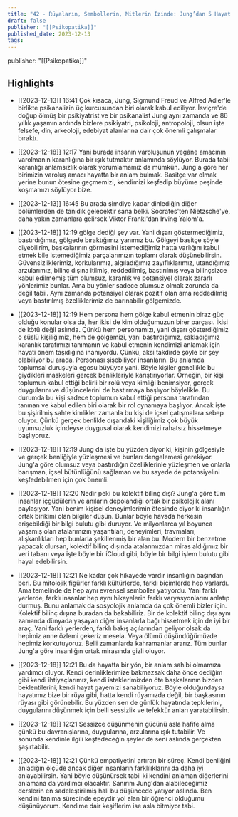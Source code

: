 ```yaml
---
title: "42 - Rüyaların, Sembollerin, Mitlerin İzinde: Jung’dan 5 Hayat Dersi"
draft: false
publisher: "[[Psikopatika]]"
published_date: 2023-12-13
tags:
---
```

publisher: "[[Psikopatika]]"


## Highlights
* [[2023-12-13]] 16:41  Çok kısaca, Jung, Sigmund Freud ve Alfred Adler'le birlikte psikanalizin üç kurcusundan biri olarak kabul ediliyor. İsviçre'de doğup ölmüş bir psikiyatrist ve bir psikanalist Jung aynı zamanda ve 86 yıllık yaşamın ardında bizlere psikiyatri, psikoloji, antropoloji, olsun işte felsefe, din, arkeoloji, edebiyat alanlarına dair çok önemli çalışmalar bıraktı.

* [[2023-12-18]] 12:17  Yani burada insanın varoluşunun yegâne amacının varolmanın karanlığına bir ışık tutmaktır anlamında söylüyor. Burada tabii karanlığı anlamsızlık olarak yorumlamamız da mümkün. Jung'a göre her birimizin varoluş amacı hayatta bir anlam bulmak. Basitçe var olmak yerine bunun ötesine geçmemizi, kendimizi keşfedip büyüme peşinde koşmamızı söylüyor bize.

* [[2023-12-13]] 16:45  Bu arada şimdiye kadar dinlediğin diğer bölümlerden de tanıdık gelecektir sana belki. Socrates'ten Nietzsche'ye, daha yakın zamanlara gelirsek Viktor Frankl'dan Irving Yalom'a.

* [[2023-12-18]] 12:19  gölge dediği şey var. Yani dışarı göstermediğimiz, bastırdığımız, gölgede bıraktığımız yanımız bu. Gölgeyi basitçe şöyle diyebilirim, başkalarının görmesini istemediğimiz hatta varlığını kabul etmek bile istemediğimiz parçalarımızın toplamı olarak düşünebilirsin. Güvensizliklerimiz, korkularımız, algıladığımız zayıflıklarımız, utandığımız arzularımız, bilinç dışına itilmiş, reddedilmiş, bastırılmış veya bilinçsizce kabul edilmemiş tüm olumsuz, karanlık ve potansiyel olarak zararlı yönlerimiz bunlar. Ama bu yönler sadece olumsuz olmak zorunda da değil tabii. Aynı zamanda potansiyel olarak pozitif olan ama reddedilmiş veya bastırılmış özelliklerimiz de barınabilir gölgemizde.

* [[2023-12-18]] 12:19  Hem persona hem gölge kabul etmenin biraz güç olduğu konular olsa da, her ikisi de kim olduğumuzun birer parçası. İkisi de kötü değil aslında. Çünkü hem personamızı, yani dışarı gösterdiğimiz o süslü kişiliğimiz, hem de gölgemizi, yani bastırdığımız, sakladığımız karanlık tarafımızı tanımanın ve kabul etmenin kendimizi anlamak için hayati önem taşıdığına inanıyordu. Çünkü, aksi takdirde şöyle bir şey olabiliyor bu arada. Personası şişebiliyor insanların. Bu anlamda toplumsal duruşuyla egosu büyüyor yani. Böyle kişiler genellikle bu giydikleri maskeleri gerçek benlikleriyle karıştırıyorlar. Örneğin, bir kişi toplumun kabul ettiği belirli bir rolü veya kimliği benimsiyor, gerçek duygularını ve düşüncelerini de bastırmaya başlıyor böylelikle. Bu durumda bu kişi sadece toplumun kabul ettiği persona tarafından tanınan ve kabul edilen biri olarak bir rol oynamaya başlıyor. Ancak işte bu şişirilmiş sahte kimlikler zamanla bu kişi de içsel çatışmalara sebep oluyor. Çünkü gerçek benlikle dışarıdaki kişiliğimiz çok büyük uyumsuzluk içindeyse duygusal olarak kendimizi rahatsız hissetmeye başlıyoruz.

* [[2023-12-18]] 12:19  Jung da işte bu yüzden diyor ki, kişinin gölgesiyle ve gerçek benliğiyle yüzleşmesi ve bunları dengelemesi gerekiyor. Jung'a göre olumsuz veya bastırdığın özelliklerinle yüzleşmen ve onlarla barışman, içsel bütünlüğünü sağlaman ve bu sayede de potansiyelini keşfedebilmen için çok önemli.

* [[2023-12-18]] 12:20  Nedir peki bu kolektif bilinç dışı? Jung'a göre tüm insanlar içgüdülerin ve anıların depolandığı ortak bir psikolojik alanı paylaşıyor. Yani benim kişisel deneyimlerimin ötesinde diyor ki insanlığın ortak birikimi olan bilgiler düşün. Bunlar böyle havada herkesin erişebildiği bir bilgi bulutu gibi duruyor. Ve milyonlarca yıl boyunca yaşamış olan atalarımızın yaşantıları, deneyimleri, travmaları, alışkanlıkları hep bunlarla şekillenmiş bir alan bu. Modern bir benzetme yapacak olursan, kolektif bilinç dışında atalarımızdan miras aldığımız bir veri tabanı veya işte böyle bir iCloud gibi, böyle bir bilgi işlem bulutu gibi hayal edebilirsin.

* [[2023-12-18]] 12:21  Ne kadar çok hikayede vardır insanlığın başından beri. Bu mitolojik figürler farklı kültürlerde, farklı biçimlerde hep varlardı. Ama temelinde de hep aynı evrensel semboller yatıyordu. Yani farklı yerlerde, farklı insanlar hep aynı hikayelerin farklı varyasyonlarını anlatıp durmuş. Bunu anlamak da sosyolojik anlamda da çok önemli bizler için. Kolektif bilinç dışına buradan da bakabiliriz. Bir de kolektif bilinç dışı aynı zamanda dünyada yaşayan diğer insanlarla bağı hissetmek için de iyi bir araç. Yani farklı yerlerden, farklı bakış açılarından geliyor olsak da hepimiz anne özlemi çekeriz mesela. Veya ölümü düşündüğümüzde hepimiz korkutuyoruz. Belli zamanlarda kahramanlar ararız. Tüm bunlar Jung'a göre insanlığın ortak mirasında gizli oluyor.

* [[2023-12-18]] 12:21  Bu da hayatta bir yön, bir anlam sahibi olmamıza yardımcı oluyor. Kendi derinliklerimize bakmazsak daha önce dediğim gibi kendi ihtiyaçlarımız, kendi isteklerimizden öte başkalarının bizden beklentilerini, kendi hayat gayemizi sanabiliyoruz. Böyle olduğundaysa hayatımız bize bir rüya gibi, hatta kendi rüyamızda değil, bir başkasının rüyası gibi görünebilir. Bu yüzden sen de günlük hayatında tepkilerini, duygularını düşünmek için belli sessizlik ve tefekkür anları yaratabilirsin.

* [[2023-12-18]] 12:21  Sessizce düşünmenin gücünü asla hafife alma çünkü bu davranışlarına, duygularına, arzularına ışık tutabilir. Ve sonunda kendinle ilgili keşfedeceğin şeyler de seni aslında gerçekten şaşırtabilir.

* [[2023-12-18]] 12:21  Çünkü empatiyetini artıran bir süreç. Kendi benliğini anladığın ölçüde ancak diğer insanların farklılıklarını da daha iyi anlayabilirsin. Yani böyle düşünürsek tabii ki kendini anlaman diğerlerini anlamana da yardımcı olacaktır. Sanırım Jung'dan alabileceğimiz derslerin en sadeleştirilmiş hali bu düşüncede yatıyor aslında. Ben kendini tanıma sürecinde epeydir yol alan bir öğrenci olduğumu düşünüyorum. Kendime dair keşiflerim ise asla bitmiyor tabi.

